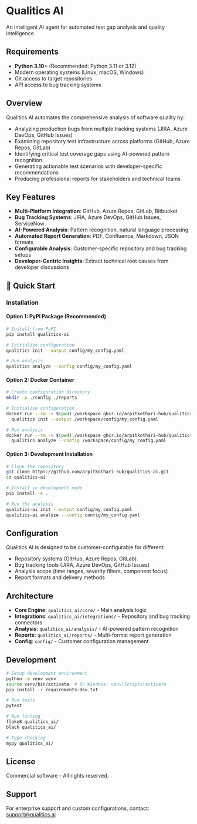 # Qualitics AI

An intelligent AI agent for automated test gap analysis and quality intelligence.

## Requirements

- **Python 3.10+** (Recommended: Python 3.11 or 3.12)
- Modern operating systems (Linux, macOS, Windows)
- Git access to target repositories
- API access to bug tracking systems

## Overview

Qualitics AI automates the comprehensive analysis of software quality by:
- Analyzing production bugs from multiple tracking systems (JIRA, Azure DevOps, GitHub Issues)
- Examining repository test infrastructure across platforms (GitHub, Azure Repos, GitLab)
- Identifying critical test coverage gaps using AI-powered pattern recognition
- Generating actionable test scenarios with developer-specific recommendations
- Producing professional reports for stakeholders and technical teams

## Key Features

- **Multi-Platform Integration**: GitHub, Azure Repos, GitLab, Bitbucket
- **Bug Tracking Systems**: JIRA, Azure DevOps, GitHub Issues, ServiceNow
- **AI-Powered Analysis**: Pattern recognition, natural language processing
- **Automated Report Generation**: PDF, Confluence, Markdown, JSON formats
- **Configurable Analysis**: Customer-specific repository and bug tracking setups
- **Developer-Centric Insights**: Extract technical root causes from developer discussions

## 🚀 Quick Start

### Installation

#### Option 1: PyPI Package (Recommended)
```bash
# Install from PyPI
pip install qualitics-ai

# Initialize configuration
qualitics init --output config/my_config.yaml

# Run analysis
qualitics analyze --config config/my_config.yaml
```

#### Option 2: Docker Container
```bash
# Create configuration directory
mkdir -p ./config ./reports

# Initialize configuration
docker run --rm -v $(pwd):/workspace ghcr.io/arpitkothari-hub/qualitics-ai:latest 
  qualitics init --output /workspace/config/my_config.yaml

# Run analysis
docker run --rm -v $(pwd):/workspace ghcr.io/arpitkothari-hub/qualitics-ai:latest 
  qualitics analyze --config /workspace/config/my_config.yaml
```

#### Option 3: Development Installation
```bash
# Clone the repository
git clone https://github.com/arpitkothari-hub/qualitics-ai.git
cd qualitics-ai

# Install in development mode
pip install -e .

# Run the analysis
qualitics-ai init --output config/my_config.yaml
qualitics-ai analyze --config config/my_config.yaml
```

## Configuration

Qualitics AI is designed to be customer-configurable for different:
- Repository systems (GitHub, Azure Repos, GitLab)
- Bug tracking tools (JIRA, Azure DevOps, GitHub Issues)
- Analysis scope (time ranges, severity filters, component focus)
- Report formats and delivery methods

## Architecture

- **Core Engine**: `qualitics_ai/core/` - Main analysis logic
- **Integrations**: `qualitics_ai/integrations/` - Repository and bug tracking connectors
- **Analysis**: `qualitics_ai/analysis/` - AI-powered pattern recognition
- **Reports**: `qualitics_ai/reports/` - Multi-format report generation
- **Config**: `config/` - Customer configuration management

## Development

```bash
# Setup development environment
python -m venv venv
source venv/bin/activate  # On Windows: venv\Scripts\activate
pip install -r requirements-dev.txt

# Run tests
pytest

# Run linting
flake8 qualitics_ai/
black qualitics_ai/

# Type checking
mypy qualitics_ai/
```

## License

Commercial software - All rights reserved.

## Support

For enterprise support and custom configurations, contact: support@qualitics.ai
